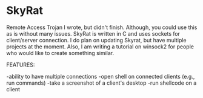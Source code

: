 # SkyRat
Remote Access Trojan I wrote, but didn't finish. Although, you could use this as is without many issues.
SkyRat is written in C and uses sockets for client/server connection. 
I do plan on updating Skyrat, but have multiple projects at the moment.
Also, I am writing a tutorial on winsock2 for people who would like to create something similar.

FEATURES:

-ability to have multiple connections
-open shell on connected clients (e.g., run commands)
-take a screenshot of a client's desktop
-run shellcode on a client
